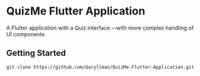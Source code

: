 # QuizMe Flutter Application
A  Flutter application with a Quiz interface --with more complex handling of UI components

## Getting Started
```
git clone https://github.com/daryllman/QuizMe-Flutter-Application.git
```
